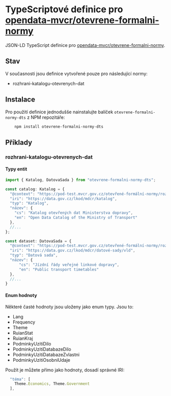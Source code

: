 # TypeScriptové definice pro [opendata-mvcr/otevrene-formalni-normy](https://github.com/opendata-mvcr/otevrene-formalni-normy)

JSON-LD TypeScript definice pro [opendata-mvcr/otevrene-formalni-normy](https://github/opendata-mvcr/otevrene-formalni-normy).

## Stav

V současnosti jsou definice vytvořené pouze pro následující normy:
 - rozhrani-katalogu-otevrenych-dat
 
## Instalace

Pro použití definice jednodušše nainstalujte balíček `otevrene-formalni-normy-dts` z NPM repozitáře:

```bash
    npm install otevrene-formalni-normy-dts
```

## Příklady

### rozhrani-katalogu-otevrenych-dat

#### Typy entit
```ts
import { Katalog, DatovaSada } from "otevrene-formalni-normy-dts";

const catalog: Katalog = {
  "@context": "https://pod-test.mvcr.gov.cz/otevřené-formální-normy/rozhraní-katalogů-otevřených-dat/draft/kontexty/rozhraní-katalogů-otevřených-dat.jsonld",
  "iri": "https://data.gov.cz/lkod/mdcr/katalog",
  "typ": "Katalog",
  "název": {
    "cs": "Katalog otevřených dat Ministerstva dopravy",
    "en": "Open Data Catalog of the Ministry of Transport"
  },
  //...
};

const dataset: DatovaSada = {
  "@context": "https://pod-test.mvcr.gov.cz/otevřené-formální-normy/rozhraní-katalogů-otevřených-dat/draft/kontexty/rozhraní-katalogů-otevřených-dat.jsonld",
  "iri": "https://data.gov.cz/lkod/mdcr/datové-sady/vld",
  "typ": "Datová sada",
  "název": {
      "cs": "Jízdní řády veřejné linkové dopravy",
      "en": "Public transport timetables"
  },
  //...
}
```

#### Enum hodnoty

Některé časté hodnoty jsou uloženy jako enum typy. Jsou to:
  - Lang
  - Frequency
  - Theme
  - RuianStat
  - RuianKraj
  - PodminkyUzitiDilo
  - PodminkyUzitiDatabazeDilo
  - PodminkyUzitiDatabazeZvlastni
  - PodminkyUzitiOsobniUdaje

Použít je můžete přímo jako hodnoty, dosadí správné IRI:

```ts 
  "téma": [
    Theme.Economics, Theme.Government
  ],
```